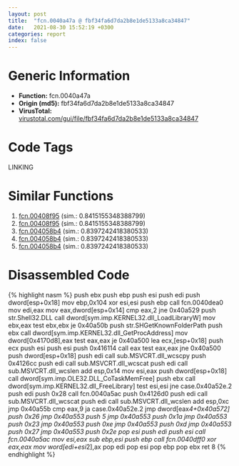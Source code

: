 ```yaml
---
layout: post
title:  "fcn.0040a47a @ fbf34fa6d7da2b8e1de5133a8ca34847"
date:   2021-08-30 15:52:19 +0300
categories: report
index: false
---
```


# Generic Information
- **Function:** fcn.0040a47a
- **Origin (md5):** fbf34fa6d7da2b8e1de5133a8ca34847
- **VirusTotal:** [virustotal.com/gui/file/fbf34fa6d7da2b8e1de5133a8ca34847][virustotal_ref]

# Code Tags
<span class="tag" id="LINKING">LINKING</span>


# Similar Functions

1. [fcn.00408f95][similar_1_ref] (sim.: 0.8415155348388799)
2. [fcn.00408f95][similar_2_ref] (sim.: 0.8415155348388799)
3. [fcn.004058b4][similar_3_ref] (sim.: 0.8397242418380533)
4. [fcn.004058b4][similar_4_ref] (sim.: 0.8397242418380533)
5. [fcn.004058b4][similar_5_ref] (sim.: 0.8397242418380533)


# Disassembled Code

{% highlight nasm %}
push ebx
push ebp
push esi
push edi
push dword[esp+0x18]
mov ebp,0x104
xor esi,esi
push ebp
call fcn.0040dea0
mov edi,eax
mov eax,dword[esp+0x14]
cmp eax,2
jne 0x40a529
push str.Shell32.DLL
call dword[sym.imp.KERNEL32.dll_LoadLibraryW]
mov ebx,eax
test ebx,ebx
je 0x40a50b
push str.SHGetKnownFolderPath
push ebx
call dword[sym.imp.KERNEL32.dll_GetProcAddress]
mov dword[0x4170d8],eax
test eax,eax
je 0x40a500
lea ecx,[esp+0x18]
push ecx
push esi
push esi
push 0x416114
call eax
test eax,eax
jne 0x40a500
push dword[esp+0x18]
push edi
call sub.MSVCRT.dll_wcscpy
push 0x4126cc
push edi
call sub.MSVCRT.dll_wcscat
push edi
call sub.MSVCRT.dll_wcslen
add esp,0x14
mov esi,eax
push dword[esp+0x18]
call dword[sym.imp.OLE32.DLL_CoTaskMemFree]
push ebx
call dword[sym.imp.KERNEL32.dll_FreeLibrary]
test esi,esi
jne case.0x40a52e.2
push edi
push 0x28
call fcn.0040a5ac
push 0x4126d0
push edi
call sub.MSVCRT.dll_wcscat
push edi
call sub.MSVCRT.dll_wcslen
add esp,0xc
jmp 0x40a55b
cmp eax,9
ja case.0x40a52e.2
jmp dword[eax*4+0x40a572]
push 0x26
jmp 0x40a553
push 5
jmp 0x40a553
push 0x1a
jmp 0x40a553
push 0x23
jmp 0x40a553
push 0xe
jmp 0x40a553
push 0xd
jmp 0x40a553
push 0x27
jmp 0x40a553
push 0x2e
pop esi
push edi
push esi
call fcn.0040a5ac
mov esi,eax
sub ebp,esi
push ebp
call fcn.0040dff0
xor eax,eax
mov word[edi+esi*2],ax
pop edi
pop esi
pop ebp
pop ebx
ret 8
{% endhighlight %}


[similar_1_ref]: /report/fcn.00408f95@6f11dca39a331a6e158b2810d4d8234f
[similar_2_ref]: /report/fcn.00408f95@fbf34fa6d7da2b8e1de5133a8ca34847
[similar_3_ref]: /report/fcn.004058b4@50dd9b171f3df06f8ac5a3a1a47f5721
[similar_4_ref]: /report/fcn.004058b4@983fe9598b69120a048e4bbfe8d8764c
[similar_5_ref]: /report/fcn.004058b4@06689e718004fe3ee3bfc132b456240e
[virustotal_ref]: https://www.virustotal.com/gui/file/fbf34fa6d7da2b8e1de5133a8ca34847